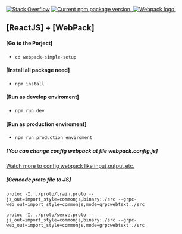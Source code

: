 [![Stack Overflow](https://img.shields.io/badge/Stack%20Overflow-ASK%20NOW-FE7A16.svg?logo=stackoverflow&logoColor=white)](https://stackoverflow.com/questions)
<a href="https://www.npmjs.org/package/react-native">
<img src="https://badge.fury.io/js/react-native.svg" alt="Current npm package version." />
<img src="https://raw.githubusercontent.com/webpack-contrib/awesome-webpack/master/media/awesome_webpack_branding.png" alt="Webpack logo." />
</a>
## [ReactJS] + [WebPack]

#### [Go to the Porject]
- `cd webpack-simple-setup`

#### [Install all package need]
- `npm install`

#### [Run as develop enviroment]
- `npm run dev`

#### [Run as production enviroment]
- `npm run production enviroment`

##### [You can change config webpack at file webpack.config.js]
<a href="https://webpack.js.org/configuration/">
    Watch more to config webpack like input,output,etc.
</a>

##### [Gencode proto file to JS]
` protoc -I. ./proto/train.proto --js_out=import_style=commonjs,binary:./src --grpc-web_out=import_style=commonjs,mode=grpcwebtext:./src `

` protoc -I. ./proto/serve.proto --js_out=import_style=commonjs,binary:./src --grpc-web_out=import_style=commonjs,mode=grpcwebtext:./src `
